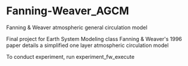 # Fanning-Weaver_AGCM
Fanning &amp; Weaver atmospheric general circulation model

Final project for Earth System Modeling class
Fanning &amp; Weaver's 1996 paper details a simplified one layer atmospheric circulation model

To conduct experiment, run experiment_fw_execute
